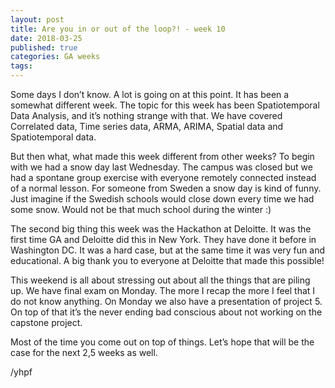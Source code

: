 ```yaml
---
layout: post
title: Are you in or out of the loop?! - week 10
date: 2018-03-25
published: true
categories: GA weeks
tags:
---
```


Some days I don’t know. A lot is going on at this point. It has been a somewhat different week. The topic for this week has been Spatiotemporal Data Analysis, and it’s nothing strange with that. We have covered Correlated data, Time series data, ARMA, ARIMA, Spatial data and Spatiotemporal data. 

But then what, what made this week different from other weeks? To begin with we had a snow day last Wednesday. The campus was closed but we had a spontane group exercise with everyone remotely connected instead of a normal lesson.  For someone from Sweden a snow day is kind of funny. Just imagine if the Swedish schools would close down every time we had some snow. Would not be that much school during the winter :) 

The second big thing this week was the Hackathon at Deloitte. It was the first time GA and Deloitte did this in New York. They have done it before in Washington DC. It was a hard case, but at the same time it was very fun and educational. A big thank you to everyone at Deloitte that made this possible!

This weekend is all about stressing out about all the things that are piling up. We have final exam on Monday. The more I recap the more I feel that I do not know anything. On Monday we also have a presentation of project 5. On top of that it’s the never ending bad conscious about not working on the capstone project.  

Most of the time you come out on top of things. Let’s hope that will be the case for the next 2,5 weeks as well. 

/yhpf


